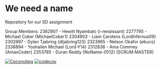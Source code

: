 # We need a name

Repository for our SD assignment

Group Members:
2362907 - Hewitt Nyambalo {i-renaissant}
2277795 - Michael Coker {MichaelCoker1}
2304903 - Liam Carstens {LordInfernus09}
2302997 - Dylan Tjabring {dtjabring123}
2323965 - Nelson Okafor {ebucs}
2338894 - Yoshailen Michael {Lord-Y14}
2312836 - Ama Commey {AmaxCoder}
2353785 - Duran Reddy {NoName-0512} [SCRUM MASTER]

[![Coconutjpg](https://circleci.com/gh/Coconutjpg/insert_title.svg?style=shield)](https://circleci.com/gh/Coconutjpg/insert_title)
[![codecov](https://codecov.io/gh/Coconutjpg/insert_title/branch/main/graph/badge.svg?token=UJ83W00NHA)](https://codecov.io/gh/Coconutjpg/insert_title)
